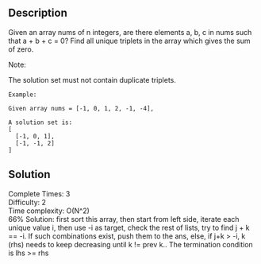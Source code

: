 ## Description 
Given an array nums of n integers, are there elements a, b, c in nums such that a + b + c = 0? Find all unique triplets in the array which gives the sum of zero.

Note:

The solution set must not contain duplicate triplets.
````
Example:

Given array nums = [-1, 0, 1, 2, -1, -4],

A solution set is:
[
  [-1, 0, 1],
  [-1, -1, 2]
]
````
## Solution
Complete Times: 3 <br/>
Difficulty: 2 <br/>
Time complexity: O(N^2)<br/>  66%
Solution: first sort this array, then start from left side,
iterate each unique value i, then use -i as target, check the rest of lists,
try to find j + k == -i. If such combinations exist, push them to the ans,
else, if j+k > -i, k (rhs) needs to keep decreasing until k != prev k.. 
The termination condition is lhs >= rhs 




